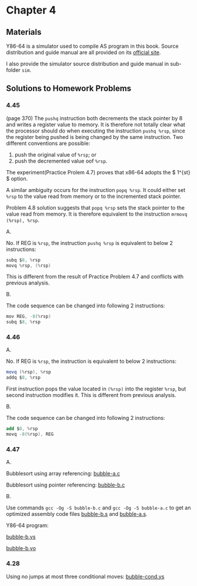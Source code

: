 # Chapter 4
## Materials
Y86-64 is a simulator used to compile AS program in this book. Source distribution and guide manual are all provided on its [official site](csapp.cs.cmu.edu/3e/students.html). 

I also provide the simulator source distribution and guide manual in sub-folder `sim`.

## Solutions to Homework Problems

### 4.45
(page 370)
The `pushq` instruction both decrements the stack pointer by 8 and writes a register value to memory. It is therefore not totally clear what the processor should do when executing the instruction `pushq %rsp`, since the register being pushed is being changed by the same instruction. Two different conventions are possible:
1. push the original value of `%rsp`; or
2. push the decremented value oof `%rsp`.

The experiment(Practice Prolem 4.7) proves that x86-64 adopts the $ 1^{st} $ option.

A similar ambiguity occurs for the instruction `popq %rsp`. It could either set `%rsp` to the value read from memory or to the incremented stack pointer.

Problem 4.8 solution suggests that `popq %rsp` sets the stack pointer to the value read from memory. It is therefore equivalent to the instruction `mrmovq (%rsp), %rsp`.

A.

No. If REG is `%rsp`, the instruction `pushq %rsp` is equivalent to below 2 instructions:
```as
subq $8, %rsp
movq %rsp, (%rsp)
```
This is different from the result of Practice Problem 4.7 and conflicts with previous analysis.

B.

The code sequence can be changed into following 2 instructions:
```as
mov REG, -8(%rsp)
subq $8, %rsp
```

### 4.46
A.

No. If REG is `%rsp`, the instruction is equivalent to below 2 instructions:
```as
movq (%rsp), %rsp
addq $8, %rsp
```
First instruction pops the value located in `(%rsp)` into the register `%rsp`, but second instruction modifies it. This is different from previous analysis.

B.

The code sequence can be changed into following 2 instructions:
```as
add $8, %rsp
movq -8(%rsp), REG
```

### 4.47
A.

Bubblesort using array referencing: [bubble-a.c](./src/bubble-a.c)

Bubblesort using pointer referencing: [bubble-b.c](./src/bubble-b.c)

B.

Use commands `gcc -Og -S bubble-b.c` and `gcc -Og -S bubble-a.c` to get an optimized assembly code files [bubble-b.s](./src/bubble-b.s) and [bubble-a.s](./src/bubble-a.s).

Y86-64 program: 

[bubble-b.ys](./src/bubble-b.ys)

[bubble-b.yo](./src/bubble-b.yo)

### 4.28
Using no jumps at most three conditional moves: [bubble-cond.ys](./src/bubble-cond.ys)